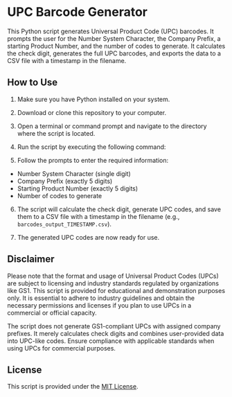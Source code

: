 # UPC Barcode Generator

This Python script generates Universal Product Code (UPC) barcodes. It prompts the user for the Number System Character, the Company Prefix, a starting Product Number, and the number of codes to generate. It calculates the check digit, generates the full UPC barcodes, and exports the data to a CSV file with a timestamp in the filename.

## How to Use

1. Make sure you have Python installed on your system.

2. Download or clone this repository to your computer.

3. Open a terminal or command prompt and navigate to the directory where the script is located.

4. Run the script by executing the following command:

5. Follow the prompts to enter the required information:
- Number System Character (single digit)
- Company Prefix (exactly 5 digits)
- Starting Product Number (exactly 5 digits)
- Number of codes to generate

6. The script will calculate the check digit, generate UPC codes, and save them to a CSV file with a timestamp in the filename (e.g., `barcodes_output_TIMESTAMP.csv`).

7. The generated UPC codes are now ready for use.

## Disclaimer

Please note that the format and usage of Universal Product Codes (UPCs) are subject to licensing and industry standards regulated by organizations like GS1. This script is provided for educational and demonstration purposes only. It is essential to adhere to industry guidelines and obtain the necessary permissions and licenses if you plan to use UPCs in a commercial or official capacity.

The script does not generate GS1-compliant UPCs with assigned company prefixes. It merely calculates check digits and combines user-provided data into UPC-like codes. Ensure compliance with applicable standards when using UPCs for commercial purposes.

## License

This script is provided under the [MIT License](LICENSE).
